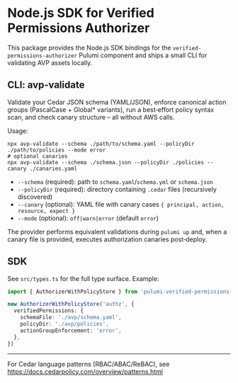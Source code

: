 # Node.js SDK for Verified Permissions Authorizer

This package provides the Node.js SDK bindings for the `verified-permissions-authorizer` Pulumi component and ships a small CLI for validating AVP assets locally.

## CLI: avp-validate

Validate your Cedar JSON schema (YAML/JSON), enforce canonical action groups (PascalCase + Global* variants), run a best‑effort policy syntax scan, and check canary structure – all without AWS calls.

Usage:

```
npx avp-validate --schema ./path/to/schema.yaml --policyDir ./path/to/policies --mode error
# optional canaries
npx avp-validate --schema ./schema.json --policyDir ./policies --canary ./canaries.yaml
```

- `--schema` (required): path to `schema.yaml`/`schema.yml` or `schema.json`
- `--policyDir` (required): directory containing `.cedar` files (recursively discovered)
- `--canary` (optional): YAML file with canary cases `{ principal, action, resource, expect }`
- `--mode` (optional): `off|warn|error` (default `error`)

The provider performs equivalent validations during `pulumi up` and, when a canary file is provided, executes authorization canaries post‑deploy.

## SDK

See `src/types.ts` for the full type surface. Example:

```ts
import { AuthorizerWithPolicyStore } from 'pulumi-verified-permissions-authorizer'

new AuthorizerWithPolicyStore('authz', {
  verifiedPermissions: {
    schemaFile: './avp/schema.yaml',
    policyDir: './avp/policies',
    actionGroupEnforcement: 'error',
  },
})
```

---

For Cedar language patterns (RBAC/ABAC/ReBAC), see https://docs.cedarpolicy.com/overview/patterns.html
